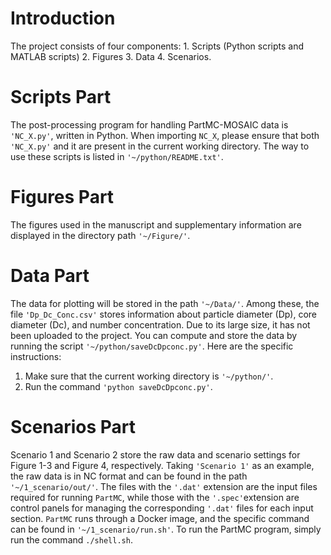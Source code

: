 # Introduction
The project consists of four components: 1. Scripts (Python scripts and MATLAB scripts) 2. Figures 3. Data 4. Scenarios.
# Scripts Part
The post-processing program for handling PartMC-MOSAIC data is `'NC_X.py'`, written in Python. When importing `NC_X`, please ensure that both `'NC_X.py'` and it are present in the current working directory. The way to use these scripts is listed in `'~/python/README.txt'`.
# Figures Part
The figures used in the manuscript and supplementary information are displayed in the directory path `'~/Figure/'`.

      
 


# Data Part
The data for plotting will be stored in the path `'~/Data/'`. Among these, the file `'Dp_Dc_Conc.csv'` stores information about particle diameter (Dp), core diameter (Dc), and number concentration. Due to its large size, it has not been uploaded to the project. You can compute and store the data by running the script `'~/python/saveDcDpconc.py'`. Here are the specific instructions:
1.	Make sure that the current working directory is   `'~/python/'`.
2.	Run the command `'python saveDcDpconc.py'`.

# Scenarios Part
Scenario 1 and Scenario 2 store the raw data and scenario settings for Figure 1-3 and Figure 4, respectively. Taking `'Scenario 1'` as an example, the raw data is in NC format and can be found in the path `'~/1_scenario/out/'`. The files with the `'.dat'` extension are the input files required for running `PartMC`, while those with the `'.spec'`extension are control panels for managing the corresponding `'.dat'` files for each input section. `PartMC` runs through a Docker image, and the specific command can be found in `'~/1_scenario/run.sh'`. To run the PartMC program, simply run the command `./shell.sh`.
